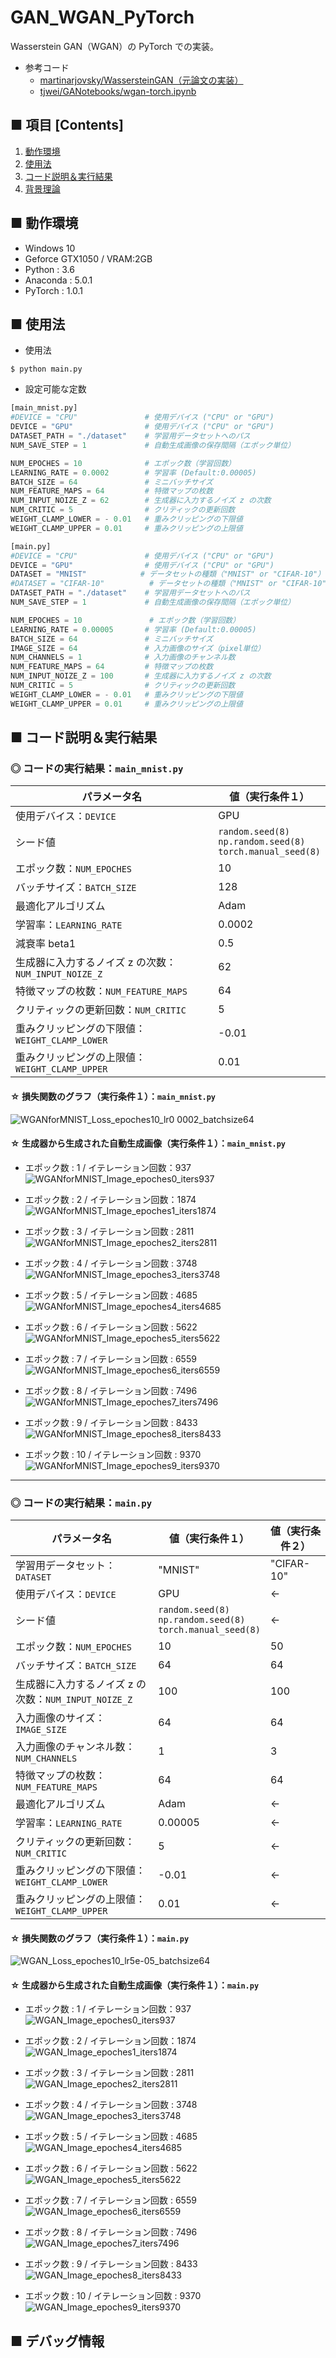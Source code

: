 # GAN_WGAN_PyTorch
Wasserstein GAN（WGAN）の PyTorch での実装。

- 参考コード
    - [martinarjovsky/WassersteinGAN（元論文の実装）](https://github.com/martinarjovsky/WassersteinGAN)
    - [tjwei/GANotebooks/wgan-torch.ipynb](https://github.com/tjwei/GANotebooks/blob/master/wgan-torch.ipynb)


## ■ 項目 [Contents]
1. [動作環境](#動作環境)
1. [使用法](#使用法)
1. [コード説明＆実行結果](#コード説明＆実行結果)
1. [背景理論](https://github.com/Yagami360/My_NoteBook/blob/master/%E6%83%85%E5%A0%B1%E5%B7%A5%E5%AD%A6/%E6%83%85%E5%A0%B1%E5%B7%A5%E5%AD%A6_%E6%A9%9F%E6%A2%B0%E5%AD%A6%E7%BF%92_%E7%94%9F%E6%88%90%E3%83%A2%E3%83%87%E3%83%AB.md#WGAN)

## ■ 動作環境

- Windows 10
- Geforce GTX1050 / VRAM:2GB
- Python : 3.6
- Anaconda : 5.0.1
- PyTorch : 1.0.1

## ■ 使用法

- 使用法
```
$ python main.py
```

- 設定可能な定数

```python
[main_mnist.py]
#DEVICE = "CPU"               # 使用デバイス ("CPU" or "GPU")
DEVICE = "GPU"                # 使用デバイス ("CPU" or "GPU")
DATASET_PATH = "./dataset"    # 学習用データセットへのパス
NUM_SAVE_STEP = 1             # 自動生成画像の保存間隔（エポック単位）

NUM_EPOCHES = 10              # エポック数（学習回数）
LEARNING_RATE = 0.0002        # 学習率 (Default:0.00005)
BATCH_SIZE = 64               # ミニバッチサイズ
NUM_FEATURE_MAPS = 64         # 特徴マップの枚数
NUM_INPUT_NOIZE_Z = 62        # 生成器に入力するノイズ z の次数
NUM_CRITIC = 5                # クリティックの更新回数
WEIGHT_CLAMP_LOWER = - 0.01   # 重みクリッピングの下限値
WEIGHT_CLAMP_UPPER = 0.01     # 重みクリッピングの上限値
```

```python
[main.py]
#DEVICE = "CPU"               # 使用デバイス ("CPU" or "GPU")
DEVICE = "GPU"                # 使用デバイス ("CPU" or "GPU")
DATASET = "MNIST"            # データセットの種類（"MNIST" or "CIFAR-10"）
#DATASET = "CIFAR-10"          # データセットの種類（"MNIST" or "CIFAR-10"）
DATASET_PATH = "./dataset"    # 学習用データセットへのパス
NUM_SAVE_STEP = 1             # 自動生成画像の保存間隔（エポック単位）

NUM_EPOCHES = 10               # エポック数（学習回数）
LEARNING_RATE = 0.00005       # 学習率 (Default:0.00005)
BATCH_SIZE = 64               # ミニバッチサイズ
IMAGE_SIZE = 64               # 入力画像のサイズ（pixel単位）
NUM_CHANNELS = 1              # 入力画像のチャンネル数
NUM_FEATURE_MAPS = 64         # 特徴マップの枚数
NUM_INPUT_NOIZE_Z = 100       # 生成器に入力するノイズ z の次数
NUM_CRITIC = 5                # クリティックの更新回数
WEIGHT_CLAMP_LOWER = - 0.01   # 重みクリッピングの下限値
WEIGHT_CLAMP_UPPER = 0.01     # 重みクリッピングの上限値
```


<a id="コード説明＆実行結果"></a>

## ■ コード説明＆実行結果

### ◎ コードの実行結果：`main_mnist.py`

|パラメータ名|値（実行条件１）|
|---|---|
|使用デバイス：`DEVICE`|GPU|
|シード値|`random.seed(8)`<br>`np.random.seed(8)`<br>`torch.manual_seed(8)`|
|エポック数：`NUM_EPOCHES`|10|
|バッチサイズ：`BATCH_SIZE`|128|
|最適化アルゴリズム|Adam|
|学習率：`LEARNING_RATE`|0.0002|
|減衰率 beta1|0.5|
|生成器に入力するノイズ z の次数：`NUM_INPUT_NOIZE_Z`|62|
|特徴マップの枚数：`NUM_FEATURE_MAPS`|64|
|クリティックの更新回数：`NUM_CRITIC`|5|←|
|重みクリッピングの下限値：`WEIGHT_CLAMP_LOWER`|-0.01|←|
|重みクリッピングの上限値：`WEIGHT_CLAMP_UPPER`|0.01|←|

#### ☆ 損失関数のグラフ（実行条件１）：`main_mnist.py`
![WGANforMNIST_Loss_epoches10_lr0 0002_batchsize64](https://user-images.githubusercontent.com/25688193/56844042-1031a800-68e5-11e9-833d-7307db54b21f.png)<br>

#### ☆ 生成器から生成された自動生成画像（実行条件１）：`main_mnist.py`

- エポック数 : 1 / イテレーション回数：937<br>
![WGANforMNIST_Image_epoches0_iters937](https://user-images.githubusercontent.com/25688193/56844069-5555da00-68e5-11e9-8290-055a686cbbed.png)<br>

- エポック数 : 2 / イテレーション回数：1874<br>
![WGANforMNIST_Image_epoches1_iters1874](https://user-images.githubusercontent.com/25688193/56844070-5555da00-68e5-11e9-9ffe-cc4bf0047515.png)<br>

- エポック数 : 3 / イテレーション回数 : 2811<br>
![WGANforMNIST_Image_epoches2_iters2811](https://user-images.githubusercontent.com/25688193/56844060-538c1680-68e5-11e9-8cb3-971d000ac756.png)<br>

- エポック数 : 4 / イテレーション回数 : 3748<br>
![WGANforMNIST_Image_epoches3_iters3748](https://user-images.githubusercontent.com/25688193/56844061-5424ad00-68e5-11e9-84f5-f2b6613e7c35.png)<br>

- エポック数 : 5 / イテレーション回数 : 4685<br>
![WGANforMNIST_Image_epoches4_iters4685](https://user-images.githubusercontent.com/25688193/56844062-5424ad00-68e5-11e9-81c5-5501fae3a420.png)<br>

- エポック数 : 6 / イテレーション回数 : 5622<br>
![WGANforMNIST_Image_epoches5_iters5622](https://user-images.githubusercontent.com/25688193/56844063-5424ad00-68e5-11e9-8c4d-2626bb333c19.png)<br>

- エポック数 : 7 / イテレーション回数 : 6559<br>
![WGANforMNIST_Image_epoches6_iters6559](https://user-images.githubusercontent.com/25688193/56844064-54bd4380-68e5-11e9-835d-30efaaaeba2d.png)<br>

- エポック数 : 8 / イテレーション回数 : 7496<br>
![WGANforMNIST_Image_epoches7_iters7496](https://user-images.githubusercontent.com/25688193/56844065-54bd4380-68e5-11e9-80bd-704e936be65f.png)<br>

- エポック数 : 9 / イテレーション回数 : 8433<br>
![WGANforMNIST_Image_epoches8_iters8433](https://user-images.githubusercontent.com/25688193/56844066-54bd4380-68e5-11e9-8949-c0dc73bd2a7f.png)<br>

- エポック数 : 10 / イテレーション回数 : 9370<br>
![WGANforMNIST_Image_epoches9_iters9370](https://user-images.githubusercontent.com/25688193/56844067-5555da00-68e5-11e9-9bd9-d010db367729.png)<br>

---

### ◎ コードの実行結果：`main.py`

|パラメータ名|値（実行条件１）|値（実行条件２）|
|---|---|---|
|学習用データセット：`DATASET`|"MNIST"|"CIFAR-10"|
|使用デバイス：`DEVICE`|GPU|←|
|シード値|`random.seed(8)`<br>`np.random.seed(8)`<br>`torch.manual_seed(8)`|←|
|エポック数：`NUM_EPOCHES`|10|50|
|バッチサイズ：`BATCH_SIZE`|64|64|
|生成器に入力するノイズ z の次数：`NUM_INPUT_NOIZE_Z`|100|100|
|入力画像のサイズ：`IMAGE_SIZE`|64|64|
|入力画像のチャンネル数：`NUM_CHANNELS`|1|3|
|特徴マップの枚数：`NUM_FEATURE_MAPS`|64|64|
|最適化アルゴリズム|Adam|←|
|学習率：`LEARNING_RATE`|0.00005|←|
|クリティックの更新回数：`NUM_CRITIC`|5|←|
|重みクリッピングの下限値：`WEIGHT_CLAMP_LOWER`|-0.01|←|
|重みクリッピングの上限値：`WEIGHT_CLAMP_UPPER`|0.01|←|


#### ☆ 損失関数のグラフ（実行条件１）：`main.py`
![WGAN_Loss_epoches10_lr5e-05_batchsize64](https://user-images.githubusercontent.com/25688193/56844723-05c8db80-68f0-11e9-8fd3-9f4692c4e27c.png)<br>

<!--
> DCGAN よりは安定しているが、乱高下があり、論文中のグラフと異なる？
-->

#### ☆ 生成器から生成された自動生成画像（実行条件１）：`main.py`

- エポック数 : 1 / イテレーション回数：937<br>
![WGAN_Image_epoches0_iters937](https://user-images.githubusercontent.com/25688193/56844476-9e109180-68eb-11e9-91d9-469c63d82825.png)<br>

- エポック数 : 2 / イテレーション回数：1874<br>
![WGAN_Image_epoches1_iters1874](https://user-images.githubusercontent.com/25688193/56844477-9e109180-68eb-11e9-8503-01f70a512847.png)<br>

- エポック数 : 3 / イテレーション回数 : 2811<br>
![WGAN_Image_epoches2_iters2811](https://user-images.githubusercontent.com/25688193/56844478-9ea92800-68eb-11e9-97c6-3e3242a10202.png)<br>

- エポック数 : 4 / イテレーション回数 : 3748<br>
![WGAN_Image_epoches3_iters3748](https://user-images.githubusercontent.com/25688193/56844473-9d77fb00-68eb-11e9-83f4-ea6681ca6ce1.png)<br>

- エポック数 : 5 / イテレーション回数 : 4685<br>
![WGAN_Image_epoches4_iters4685](https://user-images.githubusercontent.com/25688193/56844474-9d77fb00-68eb-11e9-91d0-f8c19699e22e.png)<br>

- エポック数 : 6 / イテレーション回数 : 5622<br>
![WGAN_Image_epoches5_iters5622](https://user-images.githubusercontent.com/25688193/56844475-9e109180-68eb-11e9-970a-dbc9a4f1e29f.png)<br>

- エポック数 : 7 / イテレーション回数 : 6559<br>
![WGAN_Image_epoches6_iters6559](https://user-images.githubusercontent.com/25688193/56844499-fa73b100-68eb-11e9-82ee-bd3512fd13b2.png)<br>

- エポック数 : 8 / イテレーション回数 : 7496<br>
![WGAN_Image_epoches7_iters7496](https://user-images.githubusercontent.com/25688193/56844598-c8634e80-68ed-11e9-93e9-2401d2909c6f.png)<br>

- エポック数 : 9 / イテレーション回数 : 8433<br>
![WGAN_Image_epoches8_iters8433](https://user-images.githubusercontent.com/25688193/56844599-c8634e80-68ed-11e9-9bd8-0718ee102c0d.png)<br>

- エポック数 : 10 / イテレーション回数 : 9370<br>
![WGAN_Image_epoches9_iters9370](https://user-images.githubusercontent.com/25688193/56844720-f3e73880-68ef-11e9-9c0f-fe86df550736.png)<br>


## ■ デバッグ情報
